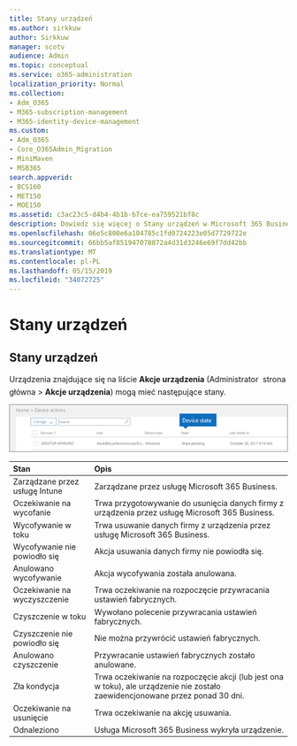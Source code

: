 ```yaml
---
title: Stany urządzeń
ms.author: sirkkuw
author: Sirkkuw
manager: scotv
audience: Admin
ms.topic: conceptual
ms.service: o365-administration
localization_priority: Normal
ms.collection:
- Adm_O365
- M365-subscription-management
- M365-identity-device-management
ms.custom:
- Adm_O365
- Core_O365Admin_Migration
- MiniMaven
- MSB365
search.appverid:
- BCS160
- MET150
- MOE150
ms.assetid: c3ac23c5-d4b4-4b1b-b7ce-ea759521bf8c
description: Dowiedz się więcej o Stany urządzeń w Microsoft 365 Business.
ms.openlocfilehash: 06e5c800e6a104785c1fd0724223e05d7729722e
ms.sourcegitcommit: 66bb5af851947078872a4d31d3246e69f7dd42bb
ms.translationtype: MT
ms.contentlocale: pl-PL
ms.lasthandoff: 05/15/2019
ms.locfileid: "34072725"
---
```

# <a name="device-states"></a>Stany urządzeń

## <a name="device-states"></a>Stany urządzeń

Urządzenia znajdujące się na liście **Akcje urządzenia** (Administrator  strona główna \> **Akcje urządzenia**) mogą mieć następujące stany.
  
![In the Device actions list, you can see the Devices states.](media/a621c47e-45d9-4e1a-beb9-c03254d40c1d.png)
  
|**Stan**|**Opis**|
|:-----|:-----|
|Zarządzane przez usługę Intune  <br/> |Zarządzane przez usługę Microsoft 365 Business.  <br/> |
|Oczekiwanie na wycofanie  <br/> |Trwa przygotowywanie do usunięcia danych firmy z urządzenia przez usługę Microsoft 365 Business.  <br/> |
|Wycofywanie w toku  <br/> |Trwa usuwanie danych firmy z urządzenia przez usługę Microsoft 365 Business.  <br/> |
|Wycofywanie nie powiodło się  <br/> | Akcja usuwania danych firmy nie powiodła się.  <br/> |
|Anulowano wycofywanie  <br/> |Akcja wycofywania została anulowana.  <br/> |
|Oczekiwanie na wyczyszczenie  <br/> |Trwa oczekiwanie na rozpoczęcie przywracania ustawień fabrycznych.  <br/> |
|Czyszczenie w toku  <br/> |Wywołano polecenie przywracania ustawień fabrycznych.  <br/> |
|Czyszczenie nie powiodło się  <br/> |Nie można przywrócić ustawień fabrycznych.  <br/> |
|Anulowano czyszczenie  <br/> |Przywracanie ustawień fabrycznych zostało anulowane.  <br/> |
|Zła kondycja  <br/> |Trwa oczekiwanie na rozpoczęcie akcji (lub jest ona w toku), ale urządzenie nie zostało zaewidencjonowane przez ponad 30 dni.  <br/> |
|Oczekiwanie na usunięcie  <br/> |Trwa oczekiwanie na akcję usuwania.  <br/> |
|Odnaleziono  <br/> |Usługa Microsoft 365 Business wykryła urządzenie.  <br/> |
   

